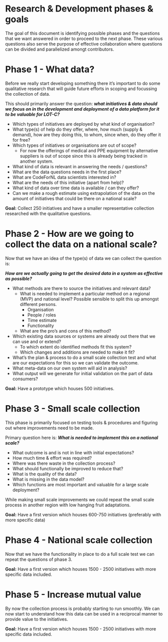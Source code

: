 # Research & Development phases & goals
The goal of this document is identifying possible phases and the questions that we want answered in order to proceed to the next phase. These various questions also serve the purpose of effective collaboration where questions can be divided and parallelized amongt contributors.

# Phase 1 - What data?
Before we really start developing something there it’s important to do some qualitative research that will guide future efforts in scoping and focussing the collection of data. 

This should primarily answer the question: **_what initiatives & data should we focus on in the development and deployment of a data platform for it to be valuable for LOT-C?_**

* Which types of initiatives are deployed by what kind of organisation?
* What type(s) of help do they offer, where, how much (supply & demand), how are they doing this, to whom, since when, do they offer it for free?
* Which types of initiatives or organisations are out of scope?
  * For now the offerings of medical and PPE equipment by alternative suppliers is out of scope since this is already being tracked in another system.
* What kind of data is relevant in answering the needs / questions?
* What are the data questions needs in the first place?
* What are CodeForNL data scientists interested in?
* What are the needs of this initiative (apart from help)?
* What kind of data over time data is available / can they offer?
* Can we make a rough estimate using extrapolation of the data on the amount of initiatives that could be there on a national scale?

**Goal:** Collect 250 initiatives and have a smaller representative collection researched with the qualitative questions.

# Phase 2 - How are we going to collect the data on a national scale?
Now that we have an idea of the type(s) of data we can collect the question is:

**_How are we actually going to get the desired data in a system as effective as possible?_**

* What methods are there to source the initiatives and relevant data?
  * What is needed to implement a particular method on a regional (MVP) and national level? Possible sensible to split this up amongst different persons.
    * Organisation
    * People / roles
    * Time estimate
    * Functionality
  * What are the pro’s and cons of this method?
* Which existing data sources or systems are already out there that we can use and or extend?
  * To which extent do identified methods fit this system?
  * Which changes and additions are needed to make it fit?
* What’s the plan & process to do a small scale collection test and what are our expectations for this so we can validate the outcome.
* What meta-data on our own system will aid in analysis?
* What output will we generate for initial validation on the part of data consumers?

**Goal:** Have a prototype which houses 500 initiatives.

# Phase 3 - Small scale collection
This phase is primarily focused on testing tools & procedures and figuring out where improvements need to be made.

Primary question here is: **_What is needed to implement this on a national scale?_**

* What outcome is and is not in line with initial expectations?
* How much time & effort was required?
* Where was there waste in the collection process?
* What should functionally be improved to reduce that?
* What is the quality of the data?
* What is missing in the data model?
* Which functions are most important and valuable for a large scale deployment?

While making small scale improvements we could repeat the small scale process in another region with low hanging fruit adaptations.

**Goal:** Have a first version which houses 600-750 initiatives (preferably with more specific data)

# Phase 4 - National scale collection
Now that we have the functionality in place to do a full scale test we can repeat the questions of phase 3.

**Goal:** Have a first version which houses 1500 - 2500 initiatives with more specific data included.

# Phase 5 - Increase mutual value
By now the collection process is probably starting to run smoothly. We can now start to understand how this data can be used in a reciprocal manner to provide value to the initiatives.

**Goal:** Have a first version which houses 1500 - 2500 initiatives with more specific data included.

